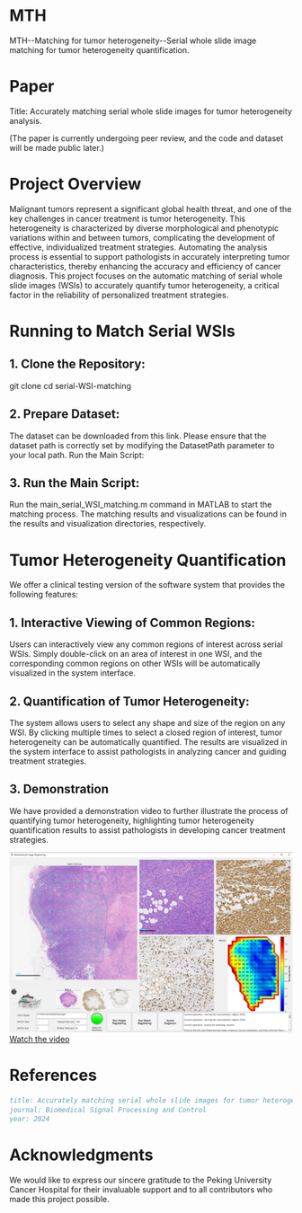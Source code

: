 # MTH
MTH--Matching for tumor heterogeneity--Serial whole slide image matching for tumor heterogeneity quantification.

# Paper
Title: Accurately matching serial whole slide images for tumor heterogeneity analysis.

(The paper is currently undergoing peer review, and the code and dataset will be made public later.)

# Project Overview
Malignant tumors represent a significant global health threat, and one of the key challenges in cancer treatment is tumor heterogeneity. This heterogeneity is characterized by diverse morphological and phenotypic variations within and between tumors, complicating the development of effective, individualized treatment strategies. Automating the analysis process is essential to support pathologists in accurately interpreting tumor characteristics, thereby enhancing the accuracy and efficiency of cancer diagnosis. This project focuses on the automatic matching of serial whole slide images (WSIs) to accurately quantify tumor heterogeneity, a critical factor in the reliability of personalized treatment strategies.

# Running to Match Serial WSIs

## 1. Clone the Repository:

git clone
cd serial-WSI-matching

## 2. Prepare Dataset:

The dataset can be downloaded from this link. Please ensure that the dataset path is correctly set by modifying the DatasetPath parameter to your local path.
Run the Main Script:

## 3. Run the Main Script:

Run the main_serial_WSI_matching.m command in MATLAB to start the matching process. The matching results and visualizations can be found in the results and visualization directories, respectively.

# Tumor Heterogeneity Quantification

We offer a clinical testing version of the software system that provides the following features:

## 1. Interactive Viewing of Common Regions:

Users can interactively view any common regions of interest across serial WSIs. Simply double-click on an area of interest in one WSI, and the corresponding common regions on other WSIs will be automatically visualized in the system interface.

## 2. Quantification of Tumor Heterogeneity:

The system allows users to select any shape and size of the region on any WSI. By clicking multiple times to select a closed region of interest, tumor heterogeneity can be automatically quantified. The results are visualized in the system interface to assist pathologists in analyzing cancer and guiding treatment strategies.

## 3. Demonstration

We have provided a demonstration video to further illustrate the process of quantifying tumor heterogeneity, highlighting tumor heterogeneity quantification results to assist pathologists in developing cancer treatment strategies.

![Video Thumbnail](https://github.com/WHU-lab/MTH/blob/main/videos/Software.png)
[Watch the video](https://github.com/WHU-lab/MTH/blob/main/videos/video.mp4)

# References

```bibtex
title: Accurately matching serial whole slide images for tumor heterogeneity analysis
journal: Biomedical Signal Processing and Control
year: 2024
```

# Acknowledgments

We would like to express our sincere gratitude to the Peking University Cancer Hospital for their invaluable support and to all contributors who made this project possible.
